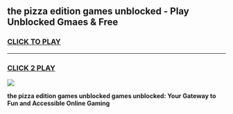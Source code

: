 
## the pizza edition games unblocked - Play Unblocked Gmaes & Free
<h3>
<a href="https://news.freeplayer.one?title=the_pizza_edition_games_unblocked&ref=16F">CLICK TO PLAY</a></h3>
<hr>

<h3>
<a href="https://news.freeplayer.one?title=the_pizza_edition_games_unblocked&ref=16F">CLICK 2 PLAY</a>
  
</h3>

<a href="https://news.freeplayer.one?title=the_pizza_edition_games_unblocked&ref=16F/"><img src="https://clearcache.store/games.png"></a>


**the pizza edition games unblocked games unblocked: Your Gateway to Fun and Accessible Online Gaming**
